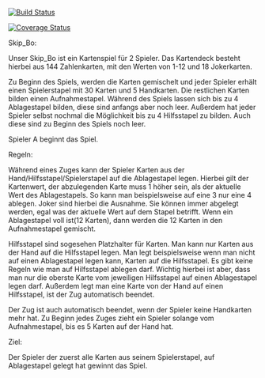 [![Build Status](https://travis-ci.com/TobiMohr/Skip_Bo.svg?branch=master)](https://travis-ci.com/TobiMohr/Skip_Bo)

[![Coverage Status](https://coveralls.io/repos/github/TobiMohr/Skip_Bo/badge.svg?branch=master)](https://coveralls.io/github/TobiMohr/Skip_Bo?branch=master)


Skip_Bo:

   
 Unser Skip_Bo ist ein Kartenspiel für 2 Spieler.
 Das Kartendeck besteht hierbei aus 144 Zahlenkarten, mit den Werten von 1-12 und 18 Jokerkarten.
 
 Zu Beginn des Spiels, werden die Karten gemischelt und jeder Spieler erhält einen Spielerstapel mit 30 Karten und 5 Handkarten.
 Die restlichen Karten bilden einen Aufnahmestapel.
 Während des Spiels lassen sich bis zu 4 Ablagestapel bilden, diese sind anfangs aber noch leer.
 Außerdem hat jeder Spieler selbst nochmal die Möglichkeit bis zu 4 Hilfsstapel zu bilden.
 Auch diese sind zu Beginn des Spiels noch leer.
 
 Spieler A beginnt das Spiel.

Regeln:
  
  Während eines Zuges kann der Spieler Karten aus der  Hand/Hilfsstapel/Spielerstapel auf die Ablagestapel legen.
  Hierbei gilt der Kartenwert, der abzulegenden Karte muss 1 höher sein, als der aktuelle Wert des Ablagestapels.
  So kann man beispielsweise auf eine 3 nur eine 4 ablegen.
  Joker sind hierbei die Ausnahme. Sie können immer abgelegt werden, egal was der aktuelle Wert auf dem Stapel betrifft.
  Wenn ein Ablagestapel voll ist(12 Karten), dann werden die 12 Karten in den Aufnahmestapel gemischt.
  
  Hilfsstapel sind sogesehen Platzhalter für Karten.
  Man kann nur Karten aus der Hand auf die Hilfsstapel legen.
  Man legt beispielsweise wenn man nicht auf einen Ablagestapel legen kann, Karten auf die Hilfsstapel.
  Es gibt keine Regeln wie man auf Hilfsstapel ablegen darf.
  Wichtig hierbei ist aber, dass man nur die oberste Karte vom jeweiligen Hilfsstapel auf einen Ablagestapel legen darf.
  Außerdem legt man eine Karte von der Hand auf einen Hilfsstapel, ist der Zug automatisch beendet.
  
  Der Zug ist auch automatisch beendet, wenn der Spieler keine Handkarten mehr hat.
  Zu Beginn jedes Zuges zieht ein Spieler solange vom Aufnahmestapel, bis es 5 Karten auf der Hand hat.

Ziel:

  Der Spieler der zuerst alle Karten aus seinem Spielerstapel, auf Ablagestapel gelegt hat gewinnt das Spiel.

